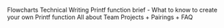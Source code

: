 Flowcharts
Technical Writing
Printf function brief - What to know to create your own Printf function
All about Team Projects + Pairings + FAQ
